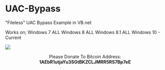# UAC-Bypass

"Fileless" UAC Bypass Example in VB.net


Works on;
Windows 7 ALL
Windows 8 ALL
Windows 8.1 ALL
Windows 10 - Current

<img src="https://blockchain.info/Resources/buttons/donate_64.png"/>
<p align="center">Please Donate To Bitcoin Address: <b>1AEbR1utjaYu3SGtBKZCLJMRR5RS7Bp7eE</b></p>
